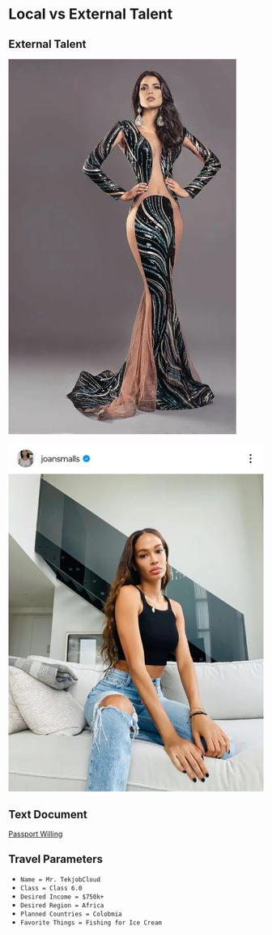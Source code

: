 # Local vs External Talent

## External Talent

![IceCream](Andrea-Diaz.jpg)

![IceCream2](joan-smalls.jpg)

## Text Document

[Passport Willing](./PassprtWilling.txt)

## Travel Parameters

- ```Name = Mr. TekjobCloud```
- ```Class = Class 6.0```
- ```Desired Income = $750k+```
- ```Desired Region = Africa```
- ```Planned Countries = Colobmia```
- ```Favorite Things = Fishing for Ice Cream```
